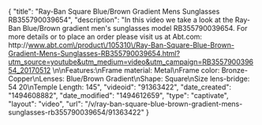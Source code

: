{
    "title": "Ray-Ban Square Blue\/Brown Gradient Mens Sunglasses RB355790039654",
    "description": "In this video we take a look at the Ray-Ban Blue\/Brown gradient men's sunglasses model RB355790039654.  For more details or to place an order please visit us at Abt.com: http:\/\/www.abt.com\/product\/105310\/Ray-Ban-Square-Blue-Brown-Gradient-Mens-Sunglasses-RB355790039654.html?utm_source=youtube&utm_medium=video&utm_campaign=RB355790039654_20170512 \n\nFeatures:\nFrame material: Metal\nFrame color: Bronze-Copper\nLenses: Blue\/Brown Gradient\nShape: Square\nSize lens-bridge: 54 20\nTemple Length: 145",
    "videoid": "91363422",
    "date_created": "1494608882",
    "date_modified": "1494612659",
    "type": "captivate",
    "layout": "video",
    "url": "\/v\/ray-ban-square-blue-brown-gradient-mens-sunglasses-rb355790039654\/91363422"
}